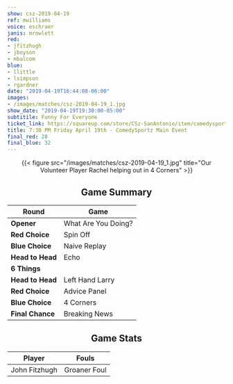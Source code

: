 ```yaml
---
show: csz-2019-04-19
ref: mwilliams
voice: eschraer
janis: mrowlett
red:
- jfitzhugh
- jboyson
- mbalcom
blue:
- llittle
- lsimpson
- rgardner
date: "2019-04-19T16:44:08-06:00"
images:
- /images/matches/csz-2019-04-19_1.jpg
show_date: "2019-04-19T19:30:00-05:00"
subtitile: Funny For Everyone
ticket_link: https://squareup.com/store/CSz-SanAntonio/item/comedysportz-friday-night-34
title: 7:30 PM Friday April 19th - ComedySportz Main Event
final_red: 28
final_blue: 32
---
```


<center>

{{< figure src="/images/matches/csz-2019-04-19_1.jpg" title="Our Volunteer Player Rachel helping out in 4 Corners" >}}

## Game Summary

| **Round** | **Game** |
|--------------|------|
| **Opener**       |What Are You Doing?|
| **Red Choice**   |Spin Off|
| **Blue Choice**  |Naive Replay |
| **Head to Head** |Echo  |
| **6 Things**     |      |
| **Head to Head** |Left Hand Larry|
| **Red Choice**   |Advice Panel |
| **Blue Choice**  |4 Corners |
| **Final Chance** |Breaking News |

## Game Stats

| **Player** | **Fouls** |
|--------|-------|
|John Fitzhugh |Groaner Foul |

</center>
